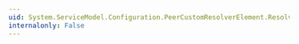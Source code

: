 ```yaml
---
uid: System.ServiceModel.Configuration.PeerCustomResolverElement.ResolverType
internalonly: False
---
```

